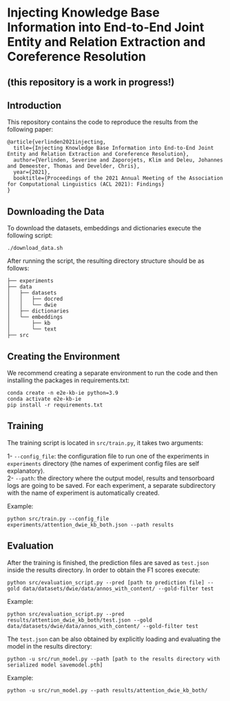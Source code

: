 # Injecting Knowledge Base Information into End-to-End Joint Entity and Relation Extraction and Coreference Resolution 

## (this repository is a work in progress!)

## Introduction

This repository contains the code to reproduce the results from the following paper:
```
@article{verlinden2021injecting,
  title={Injecting Knowledge Base Information into End-to-End Joint Entity and Relation Extraction and Coreference Resolution},
  author={Verlinden, Severine and Zaporojets, Klim and Deleu, Johannes and Demeester, Thomas and Develder, Chris},
  year={2021},
  booktitle={Proceedings of the 2021 Annual Meeting of the Association for Computational Linguistics (ACL 2021): Findings} 
}
```

## Downloading the Data
To download the datasets, embeddings and dictionaries execute the following script: 

```./download_data.sh```

After running the script, the resulting directory structure should be as follows:
```
├── experiments
├── data
│   ├── datasets
│   │   ├── docred
│   │   └── dwie 
│   ├── dictionaries
│   └── embeddings
│       ├── kb
│       └── text
├── src

```

## Creating the Environment
We recommend creating a separate environment to run the code and 
then installing the packages in requirements.txt: 
```
conda create -n e2e-kb-ie python=3.9
conda activate e2e-kb-ie
pip install -r requirements.txt
``` 


## Training
The training script is located in ```src/train.py```, it takes two arguments:
 
1- ```--config_file```: the configuration file to run one of the experiments in ```experiments``` directory
 (the names of experiment config files are self explanatory).  
2- ```--path```: the directory where the output model, results and tensorboard logs are going to be 
saved. For each experiment, a separate subdirectory with the name of experiment is automatically 
created. 

Example: 

```python src/train.py --config_file experiments/attention_dwie_kb_both.json --path results``` 

## Evaluation
After the training is finished, the prediction files are saved as ```test.json``` inside the results
directory. In order to obtain the F1 scores execute:  

```python src/evaluation_script.py --pred [path to prediction file] --gold data/datasets/dwie/data/annos_with_content/ --gold-filter test```

Example: 

```python src/evaluation_script.py --pred results/attention_dwie_kb_both/test.json --gold data/datasets/dwie/data/annos_with_content/ --gold-filter test```

The ```test.json``` can be also obtained by explicitly loading and evaluating the model in the results directory: 

```python -u src/run_model.py --path [path to the results directory with serialized model savemodel.pth]```

Example:  

```python -u src/run_model.py --path results/attention_dwie_kb_both/```
